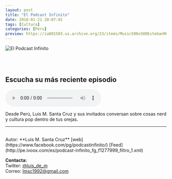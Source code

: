 ```yaml
---
layout: post
title: "El Podcast Infinito"
date: 2018-01-21 20:07:01
tags: [Cultura]
categories: [Peru]
preview: https://ia801503.us.archive.org/23/items/Music500x500EstebanMontoya/podcastII%20300-%20Luis%20M.%20Santa%20Cruz.jpg
---
```


![El Podcast Infinito](https://ia801503.us.archive.org/23/items/Music500x500EstebanMontoya/podcastII%20500-%20Luis%20M.%20Santa%20Cruz.jpg)

<br/>
<br/>

## Escucha su más reciente episodio

<!--reproductor-feed=http://pe.ivoox.com/es/podcast-infinito_fg_f1277999_filtro_1.xml-->
<!--reproductor-start-->
<audio id="audio" preload="auto" controls="" src="http://pe.ivoox.com/es/podcast-infinito-57-marco-muhletaler-josue_mf_27566992_feed_1.mp3"></audio>
<!--reproductor-end-->

Desde Perú, Luis M. Santa Cruz y sus invitados conversan sobre cosas nerd y cultura pop dentro de tus orejas.

_ _ _
<br>
Autor: **Luis M. Santa Cruz**  
[web](https://www.facebook.com/pg/podcastinfinito/)  
[Feed](http://pe.ivoox.com/es/podcast-infinito_fg_f1277999_filtro_1.xml)  




**Contacta:**  
Twitter: [@luis_de_m](https://twitter.com/luis_de_m)  
Correo: [lmsc1992@gmail.com](mailto:lmsc1992@gmail.com)  
